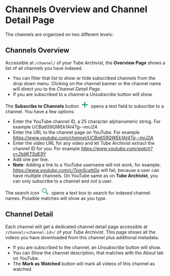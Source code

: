 # Channels Overview and Channel Detail Page

The channels are organized on two different levels:

## Channels Overview
Accessible at `/channel/` of your Tube Archivist, the **Overview Page** shows a list of all channels you have indexed. 
- You can filter that list to show or hide subscribed channels from the drop down menu. Clicking on the channel banner or the channel name will direct you to the *Channel Detail Page*.
- If you are subscribed to a channel a *Unsubscribe* button will show.

The **Subscribe to Channels** button <img src="assets/icon-add.png?raw=true" alt="add icon" width="20px" style="margin:0 5px;"> opens a text field to subscribe to a channel. You have a few options:
- Enter the YouTube channel ID, a 25 character alphanumeric string. For example *UCBa659QWEk1AI4Tg--mrJ2A*
- Enter the URL to the channel page on YouTube. For example *https://www.youtube.com/channel/UCBa659QWEk1AI4Tg--mrJ2A*
- Enter the video URL for any video and let Tube Archivist extract the channel ID for you. For example *https://www.youtube.com/watch?v=2tdiKTSdE9Y*
- Add one per line.
- **Note**: Adding a link to a YouTube username will not work, for example: *https://www.youtube.com/c/TomScottGo* will fail, because a user can have multiple channels. On YouTube same as on **Tube Archivist**, you can only subscribe to a channel and *not* a user.

The search icon <img src="assets/icon-search.png?raw=true" alt="search icon" width="20px" style="margin:0 5px;"> opens a text box to search for indexed channel names. Possible matches will show as you type. 

## Channel Detail
Each channel will get a dedicated channel detail page accessible at `/channel/<channel-id>/` of your Tube Archivist. This page shows all the videos you have downloaded from this channel plus additional metadata. 
- If you are subscribed to the channel, an *Unsubscribe* button will show.
- You can *Show* the channel description, that matches with the *About* tab on YouTube.
- The **Mark as Watched** button will mark all videos of this channel as watched.
